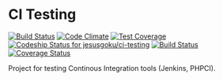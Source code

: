 CI Testing
========

[![Build Status](https://travis-ci.org/jesusgoku/ci-testing.svg?branch=master)](https://travis-ci.org/jesusgoku/ci-testing)
[![Code Climate](https://codeclimate.com/github/jesusgoku/ci-testing/badges/gpa.svg)](https://codeclimate.com/github/jesusgoku/ci-testing)
[![Test Coverage](https://codeclimate.com/github/jesusgoku/ci-testing/badges/coverage.svg)](https://codeclimate.com/github/jesusgoku/ci-testing/coverage)
[ ![Codeship Status for jesusgoku/ci-testing](https://codeship.com/projects/eeeb1ce0-3475-0133-cad0-3ed2ae51d2b8/status?branch=master)](https://codeship.com/projects/100514)
[![Build Status](https://semaphoreci.com/api/v1/projects/3695d5f1-310b-4c84-932c-feebb622b74d/530624/badge.svg)](https://semaphoreci.com/jesusurrutia/ci-testing)
[![Coverage Status](https://coveralls.io/repos/jesusgoku/ci-testing/badge.svg?branch=master&service=github)](https://coveralls.io/github/jesusgoku/ci-testing?branch=master)

Project for testing Continous Integration tools (Jenkins, PHPCI).
